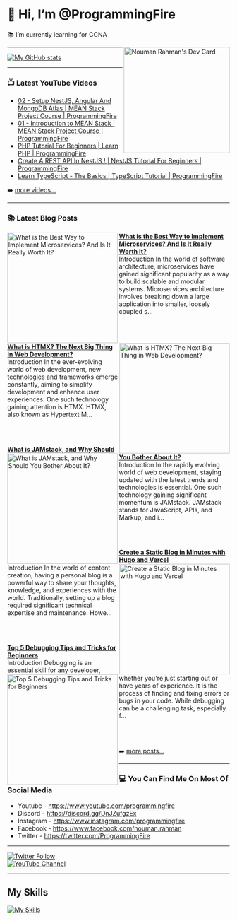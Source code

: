 # 👋 Hi, I’m @ProgrammingFire
📚 I’m currently learning for CCNA

<div align="left">
  <a href="https://app.daily.dev/programmingfire"><img align="right" width="240" src="https://api.daily.dev/devcards/86dba213ca724d5892a77340b0410d32.png?r=jab" alt="Nouman Rahman's Dev Card"/></a>
</div>

---

[![My GitHub stats](https://github-readme-stats.vercel.app/api?username=programmingfire&theme=github_dark&show_icons=true)](https://github.com/anuraghazra/github-readme-stats)

---

### 📺 Latest YouTube Videos

<!-- YOUTUBE:START -->
- [02 - Setup NestJS, Angular And MongoDB Atlas | MEAN Stack Project Course | ProgrammingFire](https://www.youtube.com/watch?v=PffxVIxLGMU)
- [01 - Introduction to MEAN Stack | MEAN Stack Project Course | ProgrammingFire](https://www.youtube.com/watch?v=uCbo1Ix3SIA)
- [PHP Tutorial For Beginners | Learn PHP | ProgrammingFire](https://www.youtube.com/watch?v=YQqQHKgmKGc)
- [Create A REST API In NestJS ! | NestJS Tutorial For Beginners | ProgrammingFire](https://www.youtube.com/watch?v=q488cm7UQIo)
- [Learn TypeScript - The Basics | TypeScript Tutorial | ProgrammingFire](https://www.youtube.com/watch?v=gmxI1zjckPQ)
<!-- YOUTUBE:END -->

➡️ [more videos...](https://youtube.com/c/ProgrammingFire)

---

### 📚 Latest Blog Posts

<!-- HASHNODE_BLOG:START -->
<p align="left">
<a href="https://programmingfire.com/what-is-the-best-way-to-implement-microservices-and-is-it-really-worth-it" title="What is the Best Way to Implement Microservices? And Is It Really Worth It?"><img src="https://cdn.hashnode.com/res/hashnode/image/upload/v1688958245987/4a005c59-0777-4de3-a656-4e6bf5f99a7b.png" alt="What is the Best Way to Implement Microservices? And Is It Really Worth It?" width="250px" align="left" /></a>
<a href="https://programmingfire.com/what-is-the-best-way-to-implement-microservices-and-is-it-really-worth-it" title="What is the Best Way to Implement Microservices? And Is It Really Worth It?"><strong>What is the Best Way to Implement Microservices? And Is It Really Worth It?</strong></a>
<br/> Introduction
In the world of software architecture, microservices have gained significant popularity as a way to build scalable and modular systems. Microservices architecture involves breaking down a large application into smaller, loosely coupled s... </p> <br/> <br/>
<p align="left">
<a href="https://programmingfire.com/what-is-htmx-the-next-big-thing-in-web-development" title="What is HTMX? The Next Big Thing in Web Development?"><img src="https://cdn.hashnode.com/res/hashnode/image/upload/v1688811354244/b8989672-7677-429d-9d50-da0c115b559c.png" alt="What is HTMX? The Next Big Thing in Web Development?" width="250px" align="right" /></a>
<a href="https://programmingfire.com/what-is-htmx-the-next-big-thing-in-web-development" title="What is HTMX? The Next Big Thing in Web Development?"><strong>What is HTMX? The Next Big Thing in Web Development?</strong></a>
<br/> Introduction
In the ever-evolving world of web development, new technologies and frameworks emerge constantly, aiming to simplify development and enhance user experiences. One such technology gaining attention is HTMX. HTMX, also known as Hypertext M... </p> <br/> <br/>
<p align="left">
<a href="https://programmingfire.com/what-is-jamstack-and-why-should-you-bother-about-it" title="What is JAMstack, and Why Should You Bother About It?"><img src="https://cdn.hashnode.com/res/hashnode/image/upload/v1688397608623/eb0a2ce9-16bc-4c90-8afd-8d69e57405d0.png" alt="What is JAMstack, and Why Should You Bother About It?" width="250px" align="left" /></a>
<a href="https://programmingfire.com/what-is-jamstack-and-why-should-you-bother-about-it" title="What is JAMstack, and Why Should You Bother About It?"><strong>What is JAMstack, and Why Should You Bother About It?</strong></a>
<br/> Introduction
In the rapidly evolving world of web development, staying updated with the latest trends and technologies is essential. One such technology gaining significant momentum is JAMstack. JAMstack stands for JavaScript, APIs, and Markup, and i... </p> <br/> <br/>
<p align="left">
<a href="https://programmingfire.com/create-a-static-blog-in-minutes-with-hugo-and-vercel" title="Create a Static Blog in Minutes with Hugo and Vercel"><img src="https://cdn.hashnode.com/res/hashnode/image/upload/v1686306167776/556690c2-8967-4c9e-9b53-1e6b4c3c9219.png" alt="Create a Static Blog in Minutes with Hugo and Vercel" width="250px" align="right" /></a>
<a href="https://programmingfire.com/create-a-static-blog-in-minutes-with-hugo-and-vercel" title="Create a Static Blog in Minutes with Hugo and Vercel"><strong>Create a Static Blog in Minutes with Hugo and Vercel</strong></a>
<br/> Introduction
In the world of content creation, having a personal blog is a powerful way to share your thoughts, knowledge, and experiences with the world. Traditionally, setting up a blog required significant technical expertise and maintenance. Howe... </p> <br/> <br/>
<p align="left">
<a href="https://programmingfire.com/top-5-debugging-tips-and-tricks-for-beginners" title="Top 5 Debugging Tips and Tricks for Beginners"><img src="https://cdn.hashnode.com/res/hashnode/image/upload/v1685538452749/6db2e05b-01a3-48cf-9fff-97f89ff8e082.png" alt="Top 5 Debugging Tips and Tricks for Beginners" width="250px" align="left" /></a>
<a href="https://programmingfire.com/top-5-debugging-tips-and-tricks-for-beginners" title="Top 5 Debugging Tips and Tricks for Beginners"><strong>Top 5 Debugging Tips and Tricks for Beginners</strong></a>
<br/> Introduction
Debugging is an essential skill for any developer, whether you're just starting out or have years of experience. It is the process of finding and fixing errors or bugs in your code. While debugging can be a challenging task, especially f... </p> <br/> <br/>
<!-- HASHNODE_BLOG:END -->


➡️ [more posts...](https://programmingfire.com/)

---

### 💻 You Can Find Me On Most Of Social Media

* Youtube - https://www.youtube.com/programmingfire
* Discord - https://discord.gg/DnJZufgzEx
* Instagram - https://www.instagram.com/programmingfire
* Facebook - https://www.facebook.com/nouman.rahman
* Twitter - https://twitter.com/ProgrammingFire

---

[![Twitter Follow](https://img.shields.io/twitter/follow/ProgrammingFire?label=Follow%20On%20Twitter&style=social)](https://twitter.com/ProgrammingFire)
<br>
[![YouTube Channel](https://img.shields.io/youtube/channel/subscribers/UCWOD0-JKR1WfpEf_MhdY2pw?label=Subscribe%20On%20YouTube&style=social)](https://youtube.com/c/ProgrammingFire)

---

## My Skills
[![My Skills](https://skillicons.dev/icons?i=dotnet,cs,js,ts,html,css,wasm,git,vscode,docker,kubernetes,redis,postgres,mongodb,md,linux,graphql,go,figma)](https://skillicons.dev)
